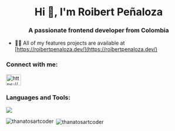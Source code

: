 <h1 align="center">Hi 👋, I'm Roibert Peñaloza</h1>
<h3 align="center">A passionate frontend developer from Colombia</h3>

- 👨‍💻 All of my features projects are available at [https://roibertpenaloza.dev/](https://roibertpenaloza.dev/)

<h3 align="left">Connect with me:</h3>
<p align="left">
<a href="https://linkedin.com/in/https://www.linkedin.com/in/rpenalozadev/" target="blank"><img align="center" src="https://raw.githubusercontent.com/rahuldkjain/github-profile-readme-generator/master/src/images/icons/Social/linked-in-alt.svg" alt="https://www.linkedin.com/in/rpenalozadev/" height="30" width="40" /></a>
</p>

<h3 align="left">Languages and Tools:</h3>
<img src="https://skillicons.dev/icons?i=html,css,tailwind,js,ts,astro,react,angular,svelte,nextjs,nodejs,nestjs,deno,bun,python,dart,flutter,supabase,androidstudio" />

<p><img align="left" src="https://github-readme-stats.vercel.app/api/top-langs?username=thanatosartcoder&show_icons=true&locale=en&layout=compact" alt="thanatosartcoder" /></p>

<p>&nbsp;<img align="center" src="https://github-readme-stats.vercel.app/api?username=thanatosartcoder&show_icons=true&locale=en" alt="thanatosartcoder" /></p>
